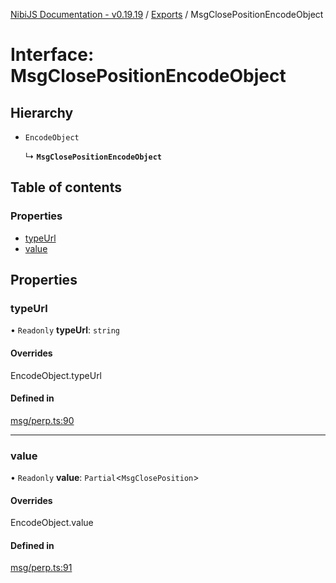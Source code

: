 [NibiJS Documentation - v0.19.19](../intro.md) / [Exports](../modules.md) / MsgClosePositionEncodeObject

# Interface: MsgClosePositionEncodeObject

## Hierarchy

- `EncodeObject`

  ↳ **`MsgClosePositionEncodeObject`**

## Table of contents

### Properties

- [typeUrl](MsgClosePositionEncodeObject.md#typeurl)
- [value](MsgClosePositionEncodeObject.md#value)

## Properties

### typeUrl

• `Readonly` **typeUrl**: `string`

#### Overrides

EncodeObject.typeUrl

#### Defined in

[msg/perp.ts:90](https://github.com/NibiruChain/ts-sdk/blob/f06ff7b1/packages/nibijs/src/msg/perp.ts#L90)

___

### value

• `Readonly` **value**: `Partial`<`MsgClosePosition`\>

#### Overrides

EncodeObject.value

#### Defined in

[msg/perp.ts:91](https://github.com/NibiruChain/ts-sdk/blob/f06ff7b1/packages/nibijs/src/msg/perp.ts#L91)
